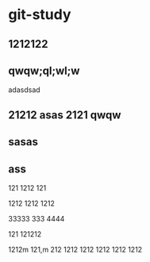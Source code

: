 # git-study

## 1212122


## qwqw;ql;wl;w


adasdsad

## 21212 asas 2121 qwqw 
## sasas

## ass

121
1212
121


1212
1212
1212

33333
333
4444

121
121212

1212m
121,m
212
1212
1212
1212
1212
1212
